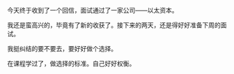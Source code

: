 今天终于收到了一个回信，面试通过了一家公司——以太资本。

我还是蛮高兴的，毕竟有了新的收获了。接下来的两天，还是得好好准备下周的面试。

我挺纠结的要不要去，要好好做个选择。

在课程学过了，做选择的标准。自己好好权衡。



